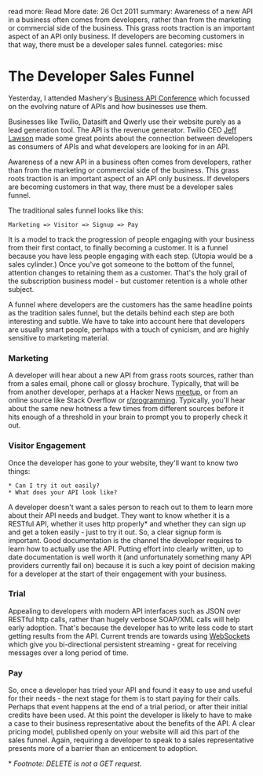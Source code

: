 read more: Read More
date: 26 Oct 2011
summary: Awareness of a new API in a business often comes from developers, rather than from the marketing or commercial side of the business. This grass roots traction is an important aspect of an API only business. If developers are becoming customers in that way, there must be a developer sales funnel.
categories: misc

# The Developer Sales Funnel

Yesterday, I attended Mashery's [Business API Conference](http://apiconference.com) which focussed on the evolving nature of APIs and how businesses use them.

Businesses like Twilio, Datasift and Qwerly use their website purely as a lead generation tool. The API is the revenue generator. Twilio CEO [Jeff Lawson](http://www.twilio.com/company) made some great points about the connection between developers as consumers of APIs and what developers are looking for in an API.

Awareness of a new API in a business often comes from developers, rather than from the marketing or commercial side of the business. This grass roots traction is an important aspect of an API only business. If developers are becoming customers in that way, there must be a developer sales funnel.

The traditional sales funnel looks like this:

    Marketing => Visitor => Signup => Pay

It is a model to track the progression of people engaging with your business from their first contact, to finally becoming a customer. It is a funnel because you have less people engaging with each step. (Utopia would be a sales cylinder.) Once you've got someone to the bottom of the funnel, attention changes to retaining them as a customer. That's the holy grail of the subscription business model - but customer retention is a whole other subject.

A funnel where developers are the customers has the same headline points as the tradition sales funnel, but the details behind each step are both interesting and subtle. We have to take into account here that developers are usually smart people, perhaps with a touch of cynicism, and are highly sensitive to marketing material.

### Marketing

A developer will hear about a new API from grass roots sources, rather than from a sales email, phone call or glossy brochure. Typically, that will be from another developer, perhaps at a Hacker News [meetup](http://www.meetup.com/HNLondon/), or from an online source like 
Stack Overflow or [r/programming](http://www.reddit.com/r/programming). Typically, you'll hear about the same new hotness a few times from different sources before it hits enough of a threshold in your brain to prompt you to properly check it out.

### Visitor Engagement

Once the developer has gone to your website, they'll want to know two things:

    * Can I try it out easily?
    * What does your API look like? 

A developer doesn't want a sales person to reach out to them to learn more about their API needs and budget. They want to know whether it is a RESTful API, whether it uses http properly\* and whether they can sign up and get a token easily - just to try it out. So, a clear signup form is important. Good documentation is the channel the developer requires to learn how to actually use the API. Putting effort into clearly written, up to date documentation is well worth it (and unfortunately something many API providers currently fail on) because it is such a key point of decision making for a developer at the start of their engagement with your business.

### Trial

Appealing to developers with modern API interfaces such as JSON over RESTful http calls, rather than hugely verbose SOAP/XML calls will help early adoption. That's because the developer has to write less code to start getting results from the API. Current trends are towards using [WebSockets](http://devmull.net/articles/a-ruby-client-for-datasift) which give you bi-directional persistent streaming - great for receiving messages over a long period of time.

### Pay

So, once a developer has tried your API and found it easy to use and useful for their needs - the next stage for them is to start paying for their calls. Perhaps that event happens at the end of a trial period, or after their initial credits have been used. At this point the developer is likely to have to make a case to their business representative about the benefits of the API. A clear pricing model, published openly on your website will aid this part of the sales funnel. Again, requiring a developer to speak to a sales representative presents more of a barrier than an enticement to adoption.


\* _Footnote: DELETE is not a GET request._
